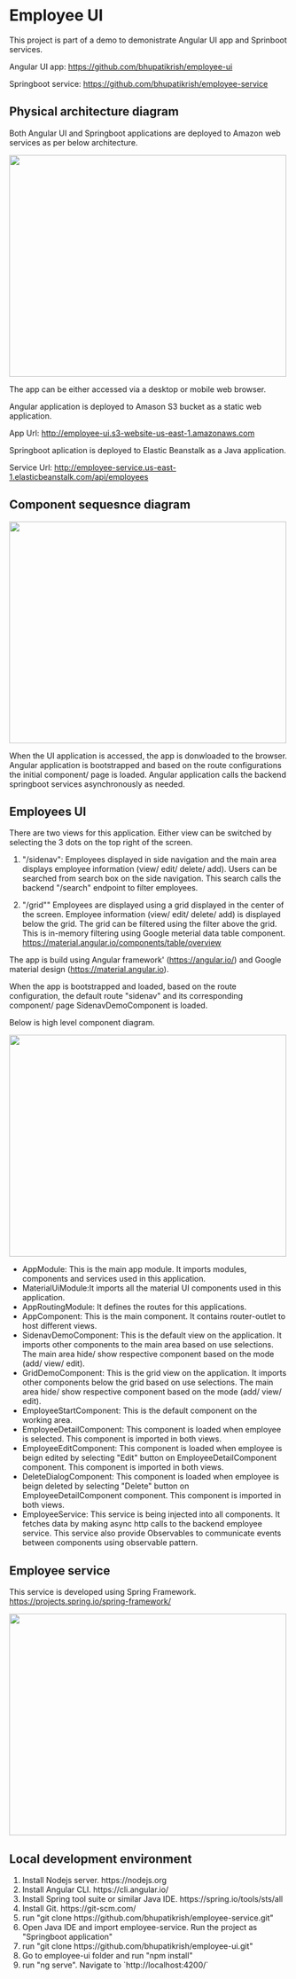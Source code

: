 # Employee UI
This project is part of a demo to demonistrate Angular UI app and Sprinboot services.

Angular UI app: https://github.com/bhupatikrish/employee-ui

Springboot service: https://github.com/bhupatikrish/employee-service


## Physical architecture diagram
Both Angular UI and Springboot applications are deployed to Amazon web services as per below architecture.


<img src="https://s3.amazonaws.com/github-arch-img/physical-arch.png" height="400px" width="500px"/>

The app can be either accessed via a desktop or mobile web browser.

Angular application is deployed to Amason S3 bucket as a static web application. 

App Url: http://employee-ui.s3-website-us-east-1.amazonaws.com


Springboot aplication is deployed to Elastic Beanstalk as a Java application.

Service Url: http://employee-service.us-east-1.elasticbeanstalk.com/api/employees

## Component sequesnce diagram

<img src="https://s3.amazonaws.com/github-arch-img/component-sequence.jpg" height="400px" width="500px"/>

When the UI application is accessed, the app is donwloaded to the browser. 
Angular application is bootstrapped and based on the route configurations the initial component/ page is loaded.
Angular application calls the backend springboot services asynchronously as needed.

## Employees UI

There are two views for this application. Either view can be switched by selecting the 3 dots on the top right of the screen.

1) "/sidenav": Employees displayed in side navigation and the main area displays employee information (view/ edit/ delete/ add). Users can be searched from search box on the side navigation. This search calls the backend "/search" endpoint to filter employees.

2) "/grid"" Employees are displayed using a grid displayed in the center of the screen. Employee information (view/ edit/ delete/ add) is displayed below the grid. The grid can be filtered using the filter above the grid. This is in-memory filtering using Google meterial data table component. https://material.angular.io/components/table/overview

The app is build using Angular framework' (https://angular.io/) and Google material design (https://material.angular.io).

When the app is bootstrapped and loaded, based on the route configuration, the default route "sidenav" and its corresponding component/ page SidenavDemoComponent is loaded.

Below is high level component diagram.

<img src="https://s3.amazonaws.com/github-arch-img/ui-components.jpg" height="400px" width="500px"/>

<ul>
  <li>AppModule: This is the main app module. It imports modules, components and services used in this application.</li>
  <li>MaterialUiModule:It imports all the material UI components used in this application.</li>
  <li>AppRoutingModule: It defines the routes for this applications.</li>
  <li>AppComponent: This is the main component. It contains router-outlet to host different views.</li>
  <li>SidenavDemoComponent: This is the default view on the application. It imports other components to the main area based on use selections. The main area hide/ show respective component based on the mode (add/ view/ edit).</li>
  <li>GridDemoComponent: This is the grid view on the application. It imports other components below the grid based on use selections. The main area hide/ show respective component based on the mode (add/ view/ edit).</li>
  <li>EmployeeStartComponent: This is the default component on the working area.</li>
  <li>EmployeeDetailComponent: This component is loaded when employee is selected. This component is imported in both views.</li>
  <li>EmployeeEditComponent: This component is loaded when employee is beign edited by selecting "Edit" button on EmployeeDetailComponent component. This component is imported in both views.</li>
  <li>DeleteDialogComponent: This component is loaded when employee is beign deleted by selecting "Delete" button on EmployeeDetailComponent component. This component is imported in both views.</li>
  <li>EmployeeService: This service is being injected into all components. It fetches data by making async http calls to the backend employee service. This service also provide Observables to communicate events between components using observable pattern.</li>
</ul>

## Employee service

This service is developed using Spring Framework. https://projects.spring.io/spring-framework/

<img src="https://s3.amazonaws.com/github-arch-img/service-sequence.jpg" height="400px" width="500px"/>

## Local development environment

<ol>
  <li>Install Nodejs server. https://nodejs.org</li>
  <li>Install Angular CLI. https://cli.angular.io/</li>
  <li>Install Spring tool suite or similar Java IDE. https://spring.io/tools/sts/all</li>
  <li>Install Git. https://git-scm.com/</li>
  <li>run "git clone https://github.com/bhupatikrish/employee-service.git"</li>
  <li>Open Java IDE and import employee-service. Run the project as "Springboot application"</li>
  <li>run "git clone https://github.com/bhupatikrish/employee-ui.git"</li>
  <li>Go to employee-ui folder and run "npm install"</li>
  <li>run "ng serve". Navigate to `http://localhost:4200/`</li>
</ol>


